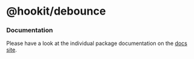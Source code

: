 # @hookit/debounce

### Documentation

Please have a look at the individual package documentation on the [docs site](https://hookit.vercel.app/).
